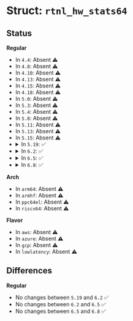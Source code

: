 # Struct: <code>rtnl_hw_stats64</code>

## Status
<b>Regular</b>
<ul>
<li>
In <code>4.4</code>: Absent ⚠️
</li>
<li>
In <code>4.8</code>: Absent ⚠️
</li>
<li>
In <code>4.10</code>: Absent ⚠️
</li>
<li>
In <code>4.13</code>: Absent ⚠️
</li>
<li>
In <code>4.15</code>: Absent ⚠️
</li>
<li>
In <code>4.18</code>: Absent ⚠️
</li>
<li>
In <code>5.0</code>: Absent ⚠️
</li>
<li>
In <code>5.3</code>: Absent ⚠️
</li>
<li>
In <code>5.4</code>: Absent ⚠️
</li>
<li>
In <code>5.8</code>: Absent ⚠️
</li>
<li>
In <code>5.11</code>: Absent ⚠️
</li>
<li>
In <code>5.13</code>: Absent ⚠️
</li>
<li>
In <code>5.15</code>: Absent ⚠️
</li>
<li>
<details>
<summary>In <code>5.19</code>: ✅</summary>

```c
struct rtnl_hw_stats64 {
    __u64 rx_packets;
    __u64 tx_packets;
    __u64 rx_bytes;
    __u64 tx_bytes;
    __u64 rx_errors;
    __u64 tx_errors;
    __u64 rx_dropped;
    __u64 tx_dropped;
    __u64 multicast;
};
```
</details>
</li>
<li>
<details>
<summary>In <code>6.2</code>: ✅</summary>

```c
struct rtnl_hw_stats64 {
    __u64 rx_packets;
    __u64 tx_packets;
    __u64 rx_bytes;
    __u64 tx_bytes;
    __u64 rx_errors;
    __u64 tx_errors;
    __u64 rx_dropped;
    __u64 tx_dropped;
    __u64 multicast;
};
```
</details>
</li>
<li>
<details>
<summary>In <code>6.5</code>: ✅</summary>

```c
struct rtnl_hw_stats64 {
    __u64 rx_packets;
    __u64 tx_packets;
    __u64 rx_bytes;
    __u64 tx_bytes;
    __u64 rx_errors;
    __u64 tx_errors;
    __u64 rx_dropped;
    __u64 tx_dropped;
    __u64 multicast;
};
```
</details>
</li>
<li>
<details>
<summary>In <code>6.8</code>: ✅</summary>

```c
struct rtnl_hw_stats64 {
    __u64 rx_packets;
    __u64 tx_packets;
    __u64 rx_bytes;
    __u64 tx_bytes;
    __u64 rx_errors;
    __u64 tx_errors;
    __u64 rx_dropped;
    __u64 tx_dropped;
    __u64 multicast;
};
```
</details>
</li>
</ul>
<b>Arch</b>
<ul>
<li>
In <code>arm64</code>: Absent ⚠️
</li>
<li>
In <code>armhf</code>: Absent ⚠️
</li>
<li>
In <code>ppc64el</code>: Absent ⚠️
</li>
<li>
In <code>riscv64</code>: Absent ⚠️
</li>
</ul>
<b>Flavor</b>
<ul>
<li>
In <code>aws</code>: Absent ⚠️
</li>
<li>
In <code>azure</code>: Absent ⚠️
</li>
<li>
In <code>gcp</code>: Absent ⚠️
</li>
<li>
In <code>lowlatency</code>: Absent ⚠️
</li>
</ul>

## Differences
<b>Regular</b>
<ul>
<li>
No changes between <code>5.19</code> and <code>6.2</code> ✅
</li>
<li>
No changes between <code>6.2</code> and <code>6.5</code> ✅
</li>
<li>
No changes between <code>6.5</code> and <code>6.8</code> ✅
</li>
</ul>
